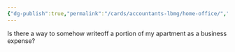 ```yaml
---
{"dg-publish":true,"permalink":"/cards/accountants-lbmg/home-office/","created":"2024-10-08T16:58:06.636-07:00","updated":"2024-10-08T16:59:39.254-07:00"}
---
```



Is there a way to somehow writeoff a portion of my apartment as a business expense?